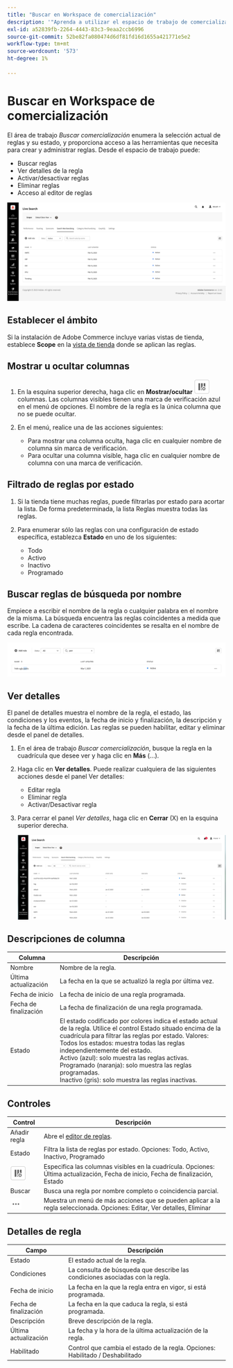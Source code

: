 ```yaml
---
title: "Buscar en Workspace de comercialización"
description: '"Aprenda a utilizar el espacio de trabajo de comercialización de búsqueda".'
exl-id: a52839fb-2264-4443-83c3-9eaa2ccb6996
source-git-commit: 52be82fa080474d6df81fd16d1655a421771e5e2
workflow-type: tm+mt
source-wordcount: '573'
ht-degree: 1%

---
```


# Buscar en Workspace de comercialización

El área de trabajo *Buscar comercialización* enumera la selección actual de reglas y su estado, y proporciona acceso a las herramientas que necesita para crear y administrar reglas. Desde el espacio de trabajo puede:

* Buscar reglas
* Ver detalles de la regla
* Activar/desactivar reglas
* Eliminar reglas
* Acceso al editor de reglas

![Buscar en Workspace de comercialización](assets/rules-workspace.png)

## Establecer el ámbito

Si la instalación de Adobe Commerce incluye varias vistas de tienda, establece **Scope** en la [vista de tienda](https://experienceleague.adobe.com/docs/commerce-admin/start/setup/websites-stores-views.html#scope-settings) donde se aplican las reglas.

## Mostrar u ocultar columnas

1. En la esquina superior derecha, haga clic en **Mostrar/ocultar** ![Selector de columna](assets/btn-show-hide-columns.png) columnas.
Las columnas visibles tienen una marca de verificación azul en el menú de opciones. El nombre de la regla es la única columna que no se puede ocultar.

1. En el menú, realice una de las acciones siguientes:

   * Para mostrar una columna oculta, haga clic en cualquier nombre de columna sin marca de verificación.
   * Para ocultar una columna visible, haga clic en cualquier nombre de columna con una marca de verificación.

## Filtrado de reglas por estado

1. Si la tienda tiene muchas reglas, puede filtrarlas por estado para acortar la lista. De forma predeterminada, la lista Reglas muestra todas las reglas.

1. Para enumerar sólo las reglas con una configuración de estado específica, establezca **Estado** en uno de los siguientes:

   * Todo
   * Activo
   * Inactivo
   * Programado

## Buscar reglas de búsqueda por nombre

Empiece a escribir el nombre de la regla o cualquier palabra en el nombre de la misma.
La búsqueda encuentra las reglas coincidentes a medida que escribe. La cadena de caracteres coincidentes se resalta en el nombre de cada regla encontrada.

![Reglas: buscar por nombre](assets/rules-workspace-search-name.png)

## Ver detalles

El panel de detalles muestra el nombre de la regla, el estado, las condiciones y los eventos, la fecha de inicio y finalización, la descripción y la fecha de la última edición. Las reglas se pueden habilitar, editar y eliminar desde el panel de detalles.

1. En el área de trabajo *Buscar comercialización*, busque la regla en la cuadrícula que desee ver y haga clic en **Más** (...).
1. Haga clic en **Ver detalles**.
Puede realizar cualquiera de las siguientes acciones desde el panel Ver detalles:

   * Editar regla
   * Eliminar regla
   * Activar/Desactivar regla

1. Para cerrar el panel *Ver detalles*, haga clic en **Cerrar** (X) en la esquina superior derecha.

   ![Regla - detalles](assets/rules-workspace-details.png)

## Descripciones de columna

| Columna | Descripción |
|--- |--- |
| Nombre | Nombre de la regla. |
| Última actualización | La fecha en la que se actualizó la regla por última vez. |
| Fecha de inicio | La fecha de inicio de una regla programada. |
| Fecha de finalización | La fecha de finalización de una regla programada. |
| Estado | El estado codificado por colores indica el estado actual de la regla. Utilice el control Estado situado encima de la cuadrícula para filtrar las reglas por estado. Valores:<br />Todos los estados: muestra todas las reglas independientemente del estado.<br />Activo (azul): solo muestra las reglas activas.<br />Programado (naranja): solo muestra las reglas programadas.<br />Inactivo (gris): solo muestra las reglas inactivas. |

## Controles

| Control | Descripción |
|--- |--- |
| Añadir regla | Abre el [editor de reglas](rules-add.md). |
| Estado | Filtra la lista de reglas por estado. Opciones: Todo, Activo, Inactivo, Programado |
| ![Selector de columna](assets/btn-show-hide-columns.png) | Especifica las columnas visibles en la cuadrícula. Opciones: Última actualización, Fecha de inicio, Fecha de finalización, Estado |
| Buscar | Busca una regla por nombre completo o coincidencia parcial. |
| ![Selector de más](assets/btn-more.png) | Muestra un menú de más acciones que se pueden aplicar a la regla seleccionada. Opciones: Editar, Ver detalles, Eliminar |

## Detalles de regla

| Campo | Descripción |
|--- |--- |
| Estado | El estado actual de la regla. |
| Condiciones | La consulta de búsqueda que describe las condiciones asociadas con la regla. |
| Fecha de inicio | La fecha en la que la regla entra en vigor, si está programada. |
| Fecha de finalización | La fecha en la que caduca la regla, si está programada. |
| Descripción | Breve descripción de la regla. |
| Última actualización | La fecha y la hora de la última actualización de la regla. |
| Habilitado | Control que cambia el estado de la regla. Opciones: Habilitado / Deshabilitado |
